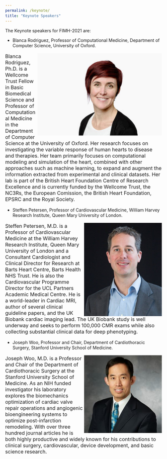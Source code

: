 ```yaml
---
permalink: /keynote/
title: "Keynote Speakers"
---
```


The Keynote speakers for FIMH-2021 are:
* Blanca Rodriguez, Professor of Computational Medicine, Department of Computer Science, University of Oxford.

<font size="3">

<img align="right" src="/assets/images/BlancaRodriguez.jpg" width="400">

Blanca Rodriguez, Ph.D. is a Wellcome Trust Fellow in Basic Biomedical Science and Professor of Computational Medicine in the Department of Computer Science at the University of Oxford. Her research focuses on investigating the variable response of human hearts to disease and therapies. Her team primarily focuses on computational modeling and simulation of the heart, combined with other approaches such as machine learning, to expand and augment the information extracted from experimental and clinical datasets. Her lab is part of the British Heart Foundation Centre of Research Excellence and is currently funded by the Wellcome Trust, the NC3Rs, the European Comission, the British Heart Foundation, EPSRC and the Royal Society.

<!--- Dr. Rodriguez's website is available here: 
[https://www.cs.ox.ac.uk/people/blanca.rodriguez] (https://www.cs.ox.ac.uk/people/blanca.rodriguez)-->
</font> 

* Steffen Petersen, Professor of Cardiovascular Medicine, William Harvey Research Institute, Queen Mary University of London.

<font size="3">

<img align="right" src="/assets/images/SteffenPetersen.jpg" width="250">

Steffen Petersen, M.D. is a Professor of Cardiovascular Medicine at the William Harvey Research Institute, Queen Mary University of London and a Consultant Cardiologist and Clinical Director for Research at Barts Heart Centre, Barts Health NHS Trust. He is also the Cardiovascular Programme Director for the UCL Partners Academic Medical Centre. He is a world-leader in Cardiac MRI, author of several clinical guideline papers, and the UK Biobank cardiac imaging lead. The UK Biobank study is well underway and seeks to perform 100,000 CMR exams while also collecting substantial clinical data for deep phenotyping. 

<!--- Dr. Petersen's website is available here: [https://www.qmul.ac.uk/whri/people/academic-staff/items/petersensteffen.html] (https://www.qmul.ac.uk/whri/people/academic-staff/items/petersensteffen.html)-->
</font>


* Joseph Woo, Professor and Chair, Department of Cardiothoracic Surgery, Stanford University School of Medicine.

<font size="3">

<img align="right" src="/assets/images/JosephWoo.jpg" width="250">

Joseph Woo, M.D. is a Professor and Chair of the Department of Cardiothoracic Surgery at the Stanford University School of Medicine. As an NIH funded investigator his laboratory explores the biomechanics optimization of cardiac valve repair operations and angiogenic bioengineering systems to optimize post-infarction remodeling. With over three hundred journal articles he is both highly productive and widely known for his contributions to clinical surgery, cardiovascular, device development, and basic science research.

<!--- Dr. Woo's website is available here: [https://profiles.stanford.edu/joseph-woo] (https://profiles.stanford.edu/joseph-woo) -->
</font>

